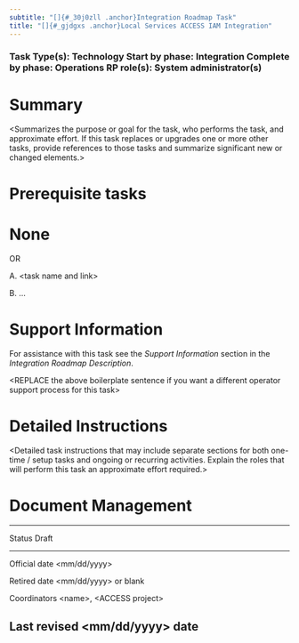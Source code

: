 ```yaml
---
subtitle: "[]{#_30j0zll .anchor}Integration Roadmap Task"
title: "[]{#_gjdgxs .anchor}Local Services ACCESS IAM Integration"
---
```


### Task Type(s): Technology Start by phase: Integration Complete by phase: Operations RP role(s): System administrator(s)

# Summary

\<Summarizes the purpose or goal for the task, who performs the task,
and approximate effort. If this task replaces or upgrades one or more
other tasks, provide references to those tasks and summarize significant
new or changed elements.\>

# Prerequisite tasks

# None

OR

A.  \<task name and link\>

B.  ...

# Support Information

For assistance with this task see the *Support Information* section in
the *Integration Roadmap Description*.

\<REPLACE the above boilerplate sentence if you want a different
operator support process for this task\>

# Detailed Instructions

\<Detailed task instructions that may include separate sections for both
one-time / setup tasks and ongoing or recurring activities. Explain the
roles that will perform this task an approximate effort required.\>

# Document Management

  -----------------------------------------------------------------------
  Status           Draft
  ---------------- ------------------------------------------------------
  Official date    \<mm/dd/yyyy\>

  Retired date     \<mm/dd/yyyy\> or blank

  Coordinators     \<name\>, \<ACCESS project\>

  Last revised     \<mm/dd/yyyy\>
  date             
  -----------------------------------------------------------------------
